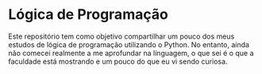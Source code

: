 # Lógica de Programação


Este repositório tem como objetivo compartilhar um pouco dos meus estudos de lógica de programação utilizando o Python. No entanto, ainda não comecei realmente a me aprofundar na línguagem, o que sei é o que a faculdade está mostrando e um pouco do que eu vi sendo curiosa.
